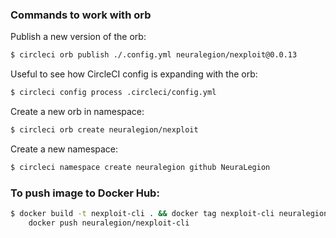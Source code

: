 ### Commands to work with orb

Publish a new version of the orb:

```sh
$ circleci orb publish ./.config.yml neuralegion/nexploit@0.0.13
```

Useful to see how CircleCI config is expanding with the orb:

```sh
$ circleci config process .circleci/config.yml
```

Create a new orb in namespace:

```sh
$ circleci orb create neuralegion/nexploit
```

Create a new namespace:

```sh
$ circleci namespace create neuralegion github NeuraLegion
```

### To push image to Docker Hub:

```sh
$ docker build -t nexploit-cli . && docker tag nexploit-cli neuralegion/nexploit-cli && \
    docker push neuralegion/nexploit-cli
```
